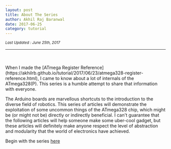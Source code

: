 ```yaml
---
layout: post
title: About The Series
author: Akhil Raj Baranwal
date: 2017-06-25
category: tutorial
---
```


<sub>*Last Updated : June 25th, 2017*</sub>

___
<br>
<br>
When I made the [ATmega Register Reference](https://akhilrb.github.io/tutorial/2017/06/23/atmega328-register-reference.html), I came to know about a lot of internals of the ATmega328(P). This series is a humble attempt to share that information with everyone.

The Arduino boards are marvellous shortcuts to the introduction to the diverse field of robotics. This series of articles will demonstrate the exploitation of some uncommon things of the ATmega328 chip, which might be (or might not be) directly or indirectly beneficial. I can't guarantee that the following articles will help someone make some uber-cool gadget, but these articles will definitely make anyone respect the level of abstraction and modularity that the world of electronics have achieved.

Begin with the series [here](https://akhilrb.github.io/tutorial/2017/06/30/advanced-io.html)
